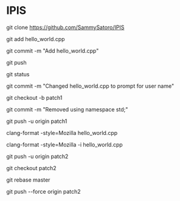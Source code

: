 # IPIS

git clone https://github.com/SammySatoro/IPIS

git add hello_world.cpp

git commit -m "Add hello_world.cpp"

git push

git status

git commit -m "Changed hello_world.cpp to prompt for user name"

git checkout -b patch1

git commit -m "Removed using namespace std;"

git push -u origin patch1

clang-format -style=Mozilla hello_world.cpp

clang-format -style=Mozilla -i hello_world.cpp

git push -u origin patch2

git checkout patch2

git rebase master

git push --force origin patch2
